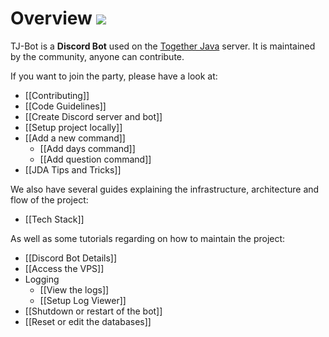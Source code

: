 # Overview ![](https://i.imgur.com/Kq68zt9.png)

TJ-Bot is a **Discord Bot** used on the [Together Java](https://discord.com/invite/xxfuxzk) server. It is maintained by the community, anyone can contribute.

If you want to join the party, please have a look at:
* [[Contributing]]
* [[Code Guidelines]]
* [[Create Discord server and bot]]
* [[Setup project locally]]
* [[Add a new command]]
  * [[Add days command]]
  * [[Add question command]]
* [[JDA Tips and Tricks]]

We also have several guides explaining the infrastructure, architecture and flow of the project:
* [[Tech Stack]]

As well as some tutorials regarding on how to maintain the project:
* [[Discord Bot Details]]
* [[Access the VPS]]
* Logging
  * [[View the logs]]
  * [[Setup Log Viewer]]
* [[Shutdown or restart of the bot]]
* [[Reset or edit the databases]]